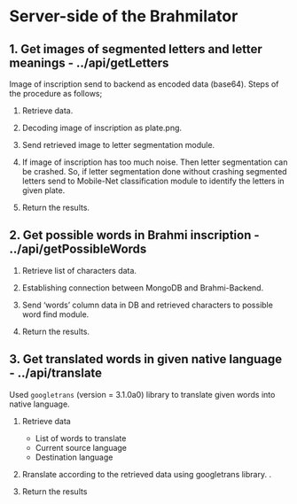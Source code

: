 
# Server-side of the Brahmilator

## 1. Get images of segmented letters and letter meanings - ../api/getLetters

Image of inscription send to backend as encoded data (base64). Steps of the procedure as follows;

01. Retrieve data.

02. Decoding image of inscription as plate.png.

03. Send retrieved image to letter segmentation module.

04. If image of inscription has too much noise. Then letter segmentation can be crashed. So, if letter segmentation done without crashing segmented letters send to Mobile-Net classification module to identify the letters in given plate.

05. Return the results.

## 2. Get possible words in Brahmi inscription - ../api/getPossibleWords

01. Retrieve list of characters data.

02. Establishing connection between MongoDB and Brahmi-Backend.

03. Send ‘words’ column data in DB and retrieved characters to possible word find module.

04. Return the results.

## 3. Get translated words in given native language - ../api/translate

Used `googletrans` (version = 3.1.0a0) library to translate given words into native language.

01. Retrieve data
    - List of words to translate
    -	Current source language
    - Destination language
  
02. Rranslate according to the retrieved data using googletrans library.
.
03. Return the results

